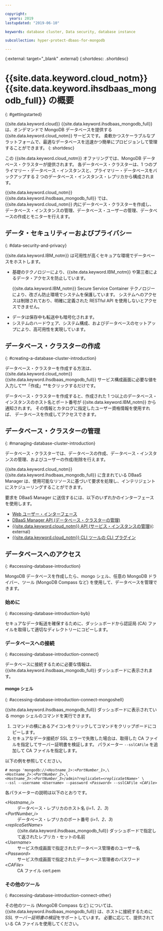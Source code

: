 ```yaml
---

copyright:
  years: 2019
lastupdated: "2019-06-10"

keywords: database cluster, Data security, database instance

subcollection: hyper-protect-dbaas-for-mongodb

---
```


{:external: target="_blank" .external}
{:shortdesc: .shortdesc}

# {{site.data.keyword.cloud_notm}} {{site.data.keyword.ihsdbaas_mongodb_full}} の概要
{: #gettingstarted}

{{site.data.keyword.cloud}}
{{site.data.keyword.ihsdbaas_mongodb_full}} は、オンデマンドで MongoDB データベースを提供する
{{site.data.keyword.cloud_notm}} サービスです。 柔軟かつスケーラブルなプラットフォームで、最適なデータベースを迅速かつ簡単にプロビジョンして管理することができます。
{: shortdesc}

この {{site.data.keyword.cloud_notm}} オファリングでは、MongoDB データベース・クラスターが提供されます。 各データベース・クラスターは、1 つのプライマリー・データベース・インスタンスと、プライマリー・データベースをバックアップする 2 つのデータベース・インスタンス・レプリカから構成されます。

{{site.data.keyword.cloud_notm}} {{site.data.keyword.ihsdbaas_mongodb_full}} では、{{site.data.keyword.cloud_notm}} 内にデータベース・クラスターを作成し、
データベース・インスタンスの管理、データベース・ユーザーの管理、データベースの作成とモニターを行えます。

## データ・セキュリティーおよびプライバシー
{: #data-security-and-privacy}

{{site.data.keyword.IBM_notm}} は可用性が高くセキュアな環境でデータベースをホストします。
<ul>
<li>基礎のテクノロジーにより、{{site.data.keyword.IBM_notm}} や第三者によるデータ・アクセスを防止しています。
<p>{{site.data.keyword.IBM_notm}} Secure Service Container テクノロジーにより、改ざん防止環境でシステムを保護しています。 システムへのアクセスは制限されており、明確に定義された RESTful API を使用しないとアクセスできません。</p></li>
<li>データは保存中も転送中も暗号化されます。</li>
<li>システムのハードウェア、システム構成、およびデータベースのセットアップにより、高可用性を実現しています。</li>
</ul>

<!--
For more information, watch:

- [Data security and privacy using {{site.data.keyword.cloud_notm}} {{site.data.keyword.ihsdbaas_full}} - English version](https://www.youtube.com/watch?v=__IBP727IL8){: external}
- [Data security and privacy using {{site.data.keyword.cloud_notm}} {{site.data.keyword.ihsdbaas_full}} - Chinese version](https://v.youku.com/v_show/id_XMzc3ODQzMzYwMA==.html){: external}
-->

## データベース・クラスターの作成
{: #creating-a-database-cluster-introduction}

データベース・クラスターを作成する方法は、{{site.data.keyword.cloud_notm}} {{site.data.keyword.ihsdbaas_mongodb_full}} サービス構成画面に必要な値を入力して**「作成」**をクリックするだけです。

データベース・クラスターを作成すると、作成された 1 つ以上のデータベース・インスタンスのホスト名とポート番号が {{site.data.keyword.IBM_notm}} から通知されます。 その情報とカタログに指定したユーザー資格情報を使用すれば、
データベースを作成してアクセスできます。

## データベース・クラスターの管理
{: #managing-database-cluster-introduction}

データベース・クラスターでは、データベースの作成、データベース・インスタンスの管理、およびユーザーの作成/削除を行えます。

{{site.data.keyword.cloud_notm}} {{site.data.keyword.ihsdbaas_mongodb_full}} に含まれている DBaaS Manager は、使用可能なリソースに基づいて要求を処理し、インテリジェントにスケジューリングすることができます。

要求を DBaaS Manager に送信するには、以下のいずれかのインターフェースを使用します。

- [Web ユーザー・インターフェース](/docs/services/hyper-protect-dbaas-for-mongodb?topic=hyper-protect-dbaas-for-mongodb-dbaas_webui_service)
- [DBaaS Manager API (データベース・クラスターの管理)](/docs/services/hyper-protect-dbaas-for-mongodb?topic=hyper-protect-dbaas-for-mongodb-gen_inst_mgr_apis)
- [{{site.data.keyword.cloud_notm}} API (サービス・インスタンスの管理)](https://{DomainName}/apidocs/hyperp-dbaas){: external}
- [{{site.data.keyword.cloud_notm}} CLI ツールの CLI プラグイン](/docs/services/hyper-protect-dbaas-for-mongodb?topic=hyper-protect-dbaas-for-mongodb-install-ibm-cli)

## データベースへのアクセス
{: #accessing-database-introduction}

MongoDB データベースを作成したら、mongo シェル、任意の MongoDB ドライバー、ツール (MongoDB Compass など) を使用して、データベースを管理できます。

### 始めに
{: #accessing-database-introduction-byb}

セキュアなデータ転送を確保するために、ダッシュボードから認証局 (CA) ファイルを取得して適切なディレクトリーにコピーします。

### データベースへの接続
{: #accessing-database-introduction-connect}

データベースに接続するために必要な情報は、{{site.data.keyword.ihsdbaas_mongodb_full}} ダッシュボードに表示されます。

#### mongo シェル
{: #accessing-database-introduction-connect-mongoshell}

{{site.data.keyword.ihsdbaas_mongodb_full}} ダッシュボードに表示されている mongo シェルのコマンドを実行できます。

1. コマンドの横にあるアイコンをクリックしてコマンドをクリップボードにコピーします。
2. セキュアなデータ接続が SSL エラーで失敗した場合は、取得した CA ファイルを指定してサーバー証明書を検証します。 パラメーター `--sslCAFile` を追加して CA ファイルを指定します。

以下の例を参照してください。

<pre><code class="hljs"># mongo 'mongodb:/&sol;&lt;<em>Hostname_1</em>&gt;&colon;&lt;<em>PortNumber_1</em>&gt;,\
&lt;<em>Hostname_2</em>&gt;&colon;&lt;<em>PortNumber_2</em>&gt;,\
&lt;<em>Hostname_3</em>&gt;&colon;&lt;<em>PortNumber_3</em>&gt;/admin?replicaSet=&lt;<em>replicaSetName</em>&gt;' \
--ssl --username &lt;<em>Username</em>&gt; --password &lt;<em>Password</em>&gt; --sslCAFile &lt;<em>CAFile</em>&gt;</code></pre>

各パラメーターの説明は以下のとおりです。
<dl>
  <dt> &lt;<em>Hostname_i</em>&gt; </dt>
    <dd> データベース・レプリカのホスト名 (<em>i=1、2、3</em>) </dd>
  <dt> &lt;<em>PortNumber_i</em>&gt; </dt>
    <dd> データベース・レプリカのポート番号 (<em>i=1、2、3</em>) </dd>
  <dt> &lt;<em>replicaSetName</em>&gt; </dt>
    <dd> {{site.data.keyword.ihsdbaas_mongodb_full}} ダッシュボードで指定して返されたレプリカ・セットの名前 </dd>
  <dt> &lt;<em>Username</em>&gt; </dt>
    <dd> サービス作成画面で指定されたデータベース管理者のユーザー名 </dd>
  <dt> &lt;<em>Password</em>&gt; </dt>
    <dd> サービス作成画面で指定されたデータベース管理者のパスワード </dd>
  <dt> &lt;<em>CAFile</em>&gt; </dt>
    <dd> CA ファイル cert.pem </dd>
</dl>


### その他のツール
{: #accessing-database-introduction-connect-other}

その他のツール (MongoDB Compass など) については、{{site.data.keyword.ihsdbaas_mongodb_full}} は、ホストに接続するために *SSL サーバー証明書の検証*をサポートしています。 必要に応じて、提供されている CA ファイルを使用してください。
